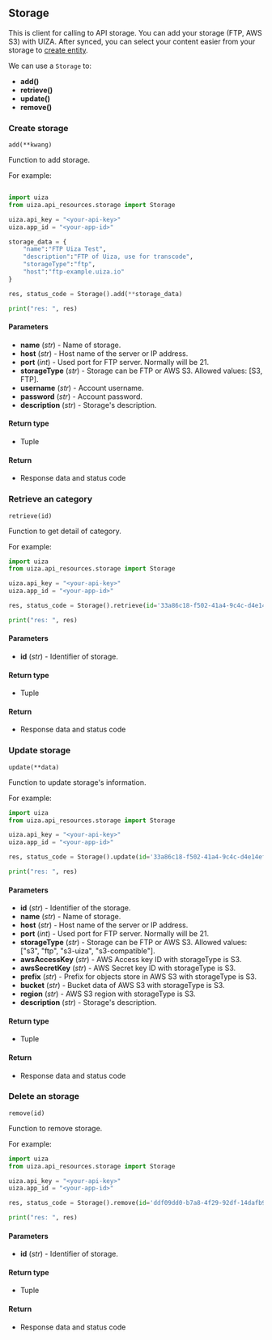 ## Storage

This is client for calling to API storage. You can add your storage (FTP, AWS S3) with UIZA. After synced, you can select your content easier from your storage to [create entity](https://docs.uiza.io/#create-entity).

We can use a `Storage` to:

- **add()**
- **retrieve()**
- **update()**
- **remove()**

### Create storage

`add(**kwang)`

Function to add storage.

For example:

```python

import uiza
from uiza.api_resources.storage import Storage

uiza.api_key = "<your-api-key>"
uiza.app_id = "<your-app-id>"

storage_data = {
    "name":"FTP Uiza Test",
    "description":"FTP of Uiza, use for transcode",
    "storageType":"ftp",
    "host":"ftp-example.uiza.io"
}

res, status_code = Storage().add(**storage_data)

print("res: ", res)
```

#### Parameters

- **name** (*str*) - Name of storage.
- **host** (*str*) - Host name of the server or IP address.
- **port** (*int*) - Used port for FTP server. Normally will be 21.
- **storageType** (*str*) - Storage can be FTP or AWS S3. Allowed values: [S3, FTP].
- **username** (*str*) - Account username.
- **password** (*str*) - Account password.
- **description** (*str*) - Storage's description.

#### Return type

- Tuple

#### Return

- Response data and status code

### Retrieve an category

`retrieve(id)`

Function to get detail of category.

For example:

```python
import uiza
from uiza.api_resources.storage import Storage

uiza.api_key = "<your-api-key>"
uiza.app_id = "<your-app-id>"

res, status_code = Storage().retrieve(id='33a86c18-f502-41a4-9c4c-d4e14efca238')

print("res: ", res)
```

#### Parameters

- **id** (*str*) - Identifier of storage.

#### Return type

- Tuple

#### Return

- Response data and status code

### Update storage

`update(**data)`

Function to update storage's information.

For example:

```python
import uiza
from uiza.api_resources.storage import Storage

uiza.api_key = "<your-api-key>"
uiza.app_id = "<your-app-id>"

res, status_code = Storage().update(id='33a86c18-f502-41a4-9c4c-d4e14efca238', name='Update title')

print("res: ", res)
```

#### Parameters

- **id** (*str*) - Identifier of the storage.
- **name** (*str*) - Name of storage.
- **host** (*str*) - Host name of the server or IP address.
- **port** (*int*) - Used port for FTP server. Normally will be 21.
- **storageType** (*str*) - Storage can be FTP or AWS S3. Allowed values: ["s3", "ftp", "s3-uiza", "s3-compatible"].
- **awsAccessKey** (*str*) - AWS Access key ID with storageType is S3.
- **awsSecretKey** (*str*) - AWS Secret key ID with storageType is S3.
- **prefix** (*str*) - Prefix for objects store in AWS S3 with storageType is S3.
- **bucket** (*str*) - Bucket data of AWS S3 with storageType is S3.
- **region** (*str*) - AWS S3 region with storageType is S3.
- **description** (*str*) - Storage's description.

#### Return type

- Tuple

#### Return

- Response data and status code

### Delete an storage

`remove(id)`

Function to remove storage.

For example:

```python
import uiza
from uiza.api_resources.storage import Storage

uiza.api_key = "<your-api-key>"
uiza.app_id = "<your-app-id>"

res, status_code = Storage().remove(id='ddf09dd0-b7a8-4f29-92df-14dafb97b2aa')

print("res: ", res)
```

#### Parameters

- **id** (*str*) - Identifier of storage.

#### Return type

- Tuple

#### Return

- Response data and status code
